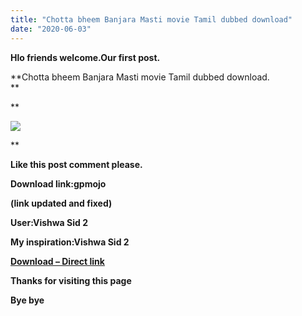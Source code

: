 ```yaml
---
title: "Chotta bheem Banjara Masti movie Tamil dubbed download"
date: "2020-06-03"
---
```


**Hlo friends welcome.Our first post.**

**Chotta bheem Banjara Masti movie Tamil dubbed download.  
**

**

[![](https://1.bp.blogspot.com/-2c7lOB1u_nU/Xtc6_ntCsII/AAAAAAAAAL0/dPpa-AvUVhsCN5jatezAG4yqJPv3j5gRQCK4BGAsYHg/s320/a2423b28-3ab5-4451-8d03-c877ca586f8c-f72cf697-2630-4163-9ac5-cf82fa13bbe2_RGB_SD._VX5R1fr26gcKanmIy88DG4JXCyZGcB_SX300_.jpg)](https://1.bp.blogspot.com/-2c7lOB1u_nU/Xtc6_ntCsII/AAAAAAAAAL0/dPpa-AvUVhsCN5jatezAG4yqJPv3j5gRQCK4BGAsYHg/a2423b28-3ab5-4451-8d03-c877ca586f8c-f72cf697-2630-4163-9ac5-cf82fa13bbe2_RGB_SD._VX5R1fr26gcKanmIy88DG4JXCyZGcB_SX300_.jpg)

**

**Like this post comment please.**

  

**Download link:gpmojo** 

**(link updated and fixed)** 

**User:Vishwa Sid 2**

**My inspiration:Vishwa Sid 2**

 **[Download – Direct link](https://gplinks.co/TfpTx)**

  

 **Thanks for visiting this page**

**Bye bye**
